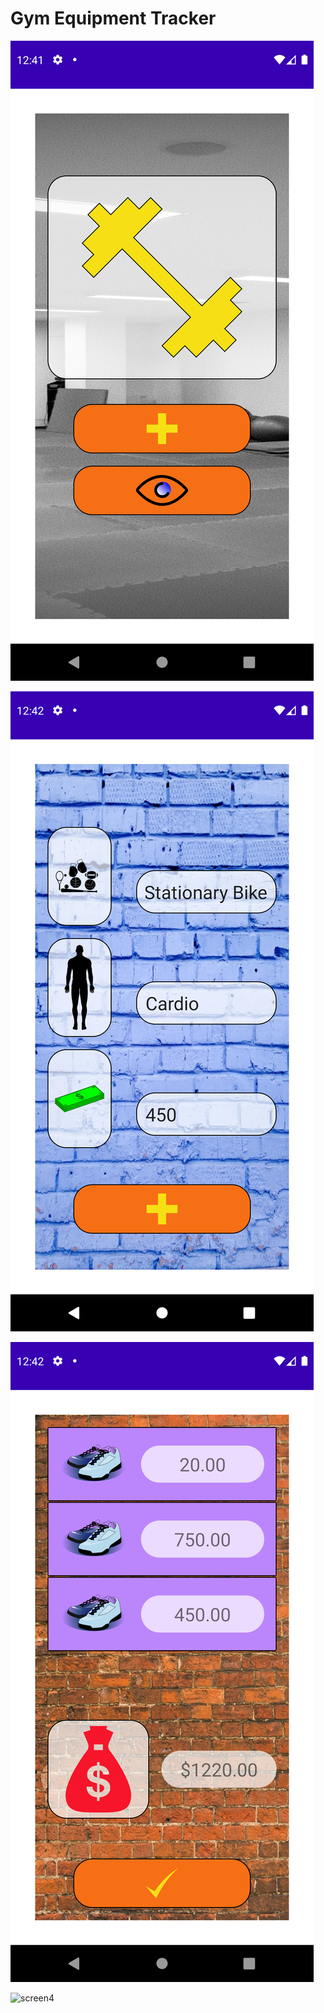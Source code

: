 # Gym Equipment Tracker

![screen1](screen1.png)

![screen2](screen2.png)

![screen3](screen3.png)

![screen4](scree41.png)
